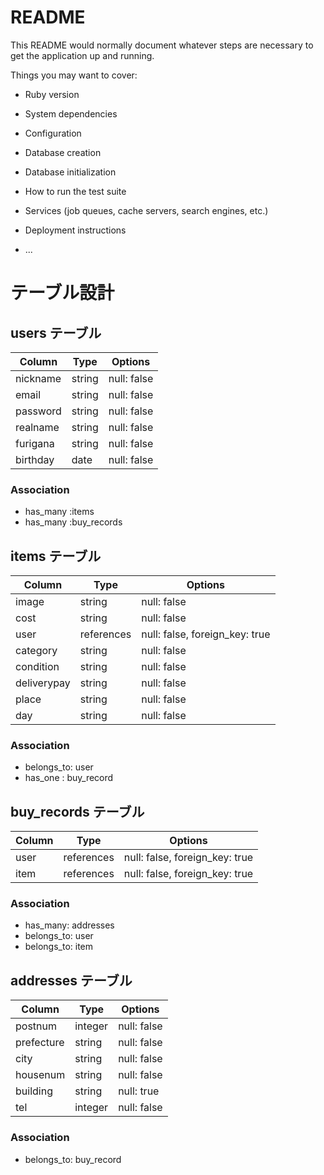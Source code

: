 # README

This README would normally document whatever steps are necessary to get the
application up and running.

Things you may want to cover:

* Ruby version

* System dependencies

* Configuration

* Database creation

* Database initialization

* How to run the test suite

* Services (job queues, cache servers, search engines, etc.)

* Deployment instructions

* ...



# テーブル設計

## users テーブル

| Column   | Type   | Options     |
| -------- | ------ | ----------- |
| nickname | string | null: false |
| email    | string | null: false |
| password | string | null: false |
| realname | string | null: false |
| furigana | string | null: false |
| birthday | date   | null: false |

### Association

- has_many :items
- has_many :buy_records

## items テーブル

| Column      | Type       | Options                        |
| ------      | ------     | ------------------------------ |
| image       | string     | null: false                    |
| cost        | string     | null: false                    |
| user        | references | null: false, foreign_key: true |
| category    | string     | null: false                    |
| condition   | string     | null: false                    |
| deliverypay | string     | null: false                    |
| place       | string     | null: false                    |
| day         | string     | null: false                    |


### Association

- belongs_to: user
- has_one : buy_record

## buy_records テーブル

| Column | Type       | Options                        |
| ------ | ---------- | ------------------------------ |
| user   | references | null: false, foreign_key: true |
| item   | references | null: false, foreign_key: true |

### Association

- has_many: addresses
- belongs_to: user
- belongs_to: item

## addresses テーブル

| Column     | Type       | Options     |
| ------     | ---------- | ------------|
| postnum    | integer    | null: false |
| prefecture | string     | null: false |
| city       | string     | null: false |
| housenum   | string     | null: false |
| building   | string     | null: true  |
| tel        | integer    | null: false |

### Association

- belongs_to: buy_record